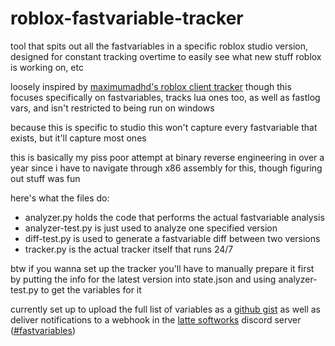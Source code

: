 # roblox-fastvariable-tracker

tool that spits out all the fastvariables in a specific roblox studio version, designed for constant tracking overtime to easily see what new stuff roblox is working on, etc

loosely inspired by [maximumadhd's roblox client tracker](https://github.com/MaximumADHD/Roblox-Client-Tracker) though this focuses specifically on fastvariables, tracks lua ones too, as well as fastlog vars, and isn't restricted to being run on windows

because this is specific to studio this won't capture every fastvariable that exists, but it'll capture most ones

this is basically my piss poor attempt at binary reverse engineering in over a year since i have to navigate through x86 assembly for this, though figuring out stuff was fun

here's what the files do:
 - analyzer.py holds the code that performs the actual fastvariable analysis
 - analyzer-test.py is just used to analyze one specified version
 - diff-test.py is used to generate a fastvariable diff between two versions
 - tracker.py is the actual tracker itself that runs 24/7

btw if you wanna set up the tracker you'll have to manually prepare it first by putting the info for the latest version into state.json and using analyzer-test.py to get the variables for it

currently set up to upload the full list of variables as a [github gist](https://gist.github.com/pizzaboxer/a627b8e9f41353fb251a54517378d662) as well as deliver notifications to a webhook in the [latte softworks](https://latte.to) discord server ([#fastvariables](https://discord.com/channels/892211155303538748/1112095036876783638))
